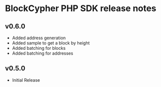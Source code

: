 BlockCypher PHP SDK release notes
=================================

v0.6.0
-----
* Added address generation
* Added sample to get a block by height
* Added batching for blocks
* Added batching for addresses

v0.5.0
------
* Initial Release
